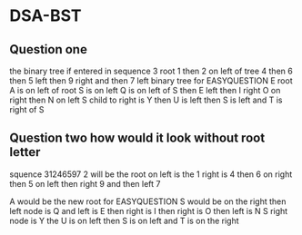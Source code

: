 # DSA-BST
## Question one
the binary tree if entered in sequence 
3 root
1 then 2 on left of tree
4 then 6 then 5 left then 9 right and then 7 left
binary tree for EASYQUESTION
E root 
A is on left of root
S is on left Q is on left of S then E left then I right O on right then N on left
S child to right is Y then U is left then S is left and T is right of S

## Question two how would it look without root letter
squence 31246597
2 will be the root 
on left is the 1 
right is 4 then 6 on right then 5 on left then right 9 and then left 7

A would be the new root for EASYQUESTION
S would be on the right then left node is Q and left is E then right is I then right is O then left is N
S right node is Y the U is on left then S is on left and T is on the right


